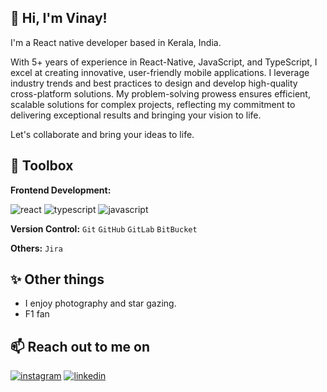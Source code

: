 ## 👋 Hi, I'm Vinay!

I'm a React native developer based in Kerala, India. 

With 5+ years of experience in React-Native, JavaScript, and TypeScript, I excel at creating innovative, user-friendly mobile applications. I leverage industry trends and best practices to design and develop high-quality cross-platform solutions. My problem-solving prowess ensures efficient, scalable solutions for complex projects, reflecting my commitment to delivering exceptional results and bringing your vision to life.

Let's collaborate and bring your ideas to life. 

## 🔧 Toolbox

**Frontend Development:**
 
![react](https://img.shields.io/badge/reactnative-1DA1F2?style=for-the-badge&logo=react&logoColor=white)
![typescript](https://img.shields.io/badge/typescript-blue?style=for-the-badge&logo=typescript&logoColor=white) 
![javascript](https://img.shields.io/badge/javascript-yellow?style=for-the-badge&logo=javascript&logoColor=white)


**Version Control:** `Git` `GitHub` `GitLab` `BitBucket`

**Others:** `Jira`

## ✨ Other things

- I enjoy photography and star gazing.
- F1 fan

## 📫 Reach out to me on
[![instagram](https://img.shields.io/badge/instagram-purple?style=for-the-badge&logo=instagram&logoColor=white)](https://instagram.com/vinaynarayankutty)
[![linkedin](https://img.shields.io/badge/linkedin-0A66C2?style=for-the-badge&logo=linkedin&logoColor=white)](https://www.linkedin.com/in/vinaynarayankutty/)
